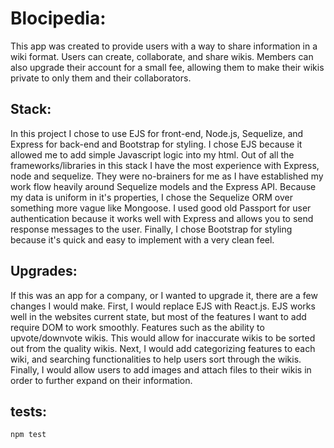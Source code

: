 # Blocipedia:
This app was created to provide users with a way to share information in a wiki format. Users can create, collaborate, and share wikis. Members can also upgrade their account for a small fee, allowing them to make their wikis private to only them and their collaborators.


## Stack:
In this project I chose to use EJS for front-end, Node.js, Sequelize, and Express for back-end and Bootstrap for styling. I chose EJS because it allowed me to add simple Javascript logic into my html. Out of all the frameworks/libraries in this stack I have the most experience with Express, node and sequelize. They were no-brainers for me as I have established my work flow heavily around Sequelize models and the Express API. Because my data is uniform in it's properties, I chose the Sequelize ORM over something more vague like Mongoose. I used good old Passport for user authentication because it works well with Express and allows you to send response messages to the user. Finally, I chose Bootstrap for styling because it's quick and easy to implement with a very clean feel.


## Upgrades: 
If this was an app for a company, or I wanted to upgrade it, there are a few changes I would make. First, I would replace EJS with React.js. EJS works well in the websites current state, but most of the features I want to add require DOM to work smoothly. Features such as the ability to upvote/downvote wikis. This would allow for inaccurate wikis to be sorted out from the quality wikis. Next, I would add categorizing features to each wiki, and searching functionalities to help users sort through the wikis. Finally, I would allow users to add images and attach files to their wikis in order to further expand on their information.

## tests:
``` 
npm test
```

